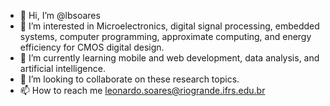 - 👋 Hi, I’m @lbsoares
- 👀 I’m interested in Microelectronics, digital signal processing, embedded systems, computer programming, approximate computing, and energy efficiency for CMOS digital design.
- 🌱 I’m currently learning mobile and web development, data analysis, and artificial intelligence.
- 💞️ I’m looking to collaborate on these research topics.
- 📫 How to reach me leonardo.soares@riogrande.ifrs.edu.br

<!---
lbsoares/lbsoares is a ✨ special ✨ repository because its `README.md` (this file) appears on your GitHub profile.
You can click the Preview link to take a look at your changes.
--->
